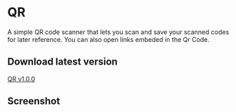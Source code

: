 # QR
A simple QR code scanner that lets you scan and save your scanned codes for later reference. You can also open links embeded in the Qr Code.

## Download latest version
[QR v1.0.0]()

## Screenshot

